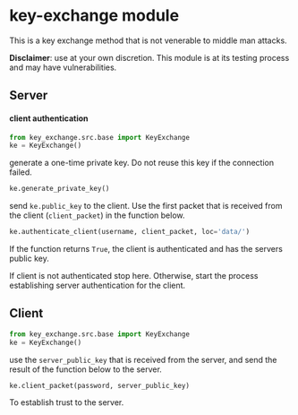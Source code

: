 # key-exchange module
This is a key exchange method that is not venerable to middle man attacks.  

__Disclaimer__: use at your own discretion. This module is at its testing process
and may have vulnerabilities. 

## Server
#### client authentication
```python
from key_exchange.src.base import KeyExchange
ke = KeyExchange()
```
generate a one-time private key. Do not reuse this key if the connection
failed.
```python
ke.generate_private_key()
```
send `ke.public_key` to the client.
Use the first packet that is received from the client (`client_packet`) in the
function below.
```python
ke.authenticate_client(username, client_packet, loc='data/')
```
If the function returns `True`, the client is authenticated and has the servers public key.  

If client is not authenticated stop here. Otherwise, start the process
establishing server authentication for the client.



## Client
```python
from key_exchange.src.base import KeyExchange
ke = KeyExchange()
```
use the `server_public_key` that is received from the server, and send the
result of the function below to the server.
```python
ke.client_packet(password, server_public_key)
```
To establish trust to the server.
